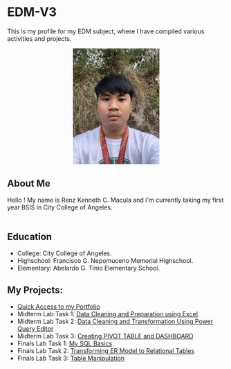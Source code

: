 # EDM-V3

This is my profile for my EDM subject, where I have compiled various activities and projects.   

<div align="center">
  <img src="Images/Ako.jpg" alt="Alt Text" width="200">
</div>

## About Me
Hello ! My name is Renz Kenneth C. Macula and i'm currently taking my first year BSIS in City College of Angeles. <br>
 <br>
## Education
- College: City College of Angeles.
- Highschool: Francisco G. Nepomuceno Memorial Highschool.
- Elementary: Abelardo G. Tinio Elementary School.
  
## My Projects:
- [Quick Access to my Portfolio](https://referenz18.github.io/EDM-V3/)
- Midterm Lab Task 1: [Data Cleaning and Preparation using Excel](https://referenz18.github.io/Midterm-Lab-Task-1-Data-Cleaning-and-Preparation-using-Excel/).
- Midterm Lab Task 2: [Data Cleaning and Transformation Using Power Query Editor](https://referenz18.github.io/Midterm-Lab-Task-2-Data-Cleaning-and-Transformation-Using-Power-Query-Editor/)
- Midterm Lab Task 3: [Creating PIVOT TABLE and DASHBOARD](https://referenz18.github.io/Midterm-Lab-Task-3-Creating-Pivot-Table-and-Dashboard/)
- Finals Lab Task 1: [My SQL Basics](https://referenz18.github.io/Final-Lab-Task-1-My-SQL-Basics/)
- Finals Lab Task 2: [Transforming ER Model to Relational Tables](https://referenz18.github.io/Final-Lab-Task-2-Transforming-ER-into-Relational-Tables/)
- Finals Lab Task 3: [Table Manipulation](https://referenz18.github.io/Final-Lab-Task-3-Table-Manipulation/)
